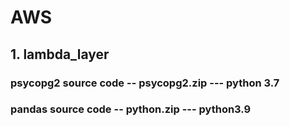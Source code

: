 # AWS
## 1. lambda_layer
### psycopg2 source code -- psycopg2.zip   --- python 3.7
### pandas source code -- python.zip   --- python3.9
